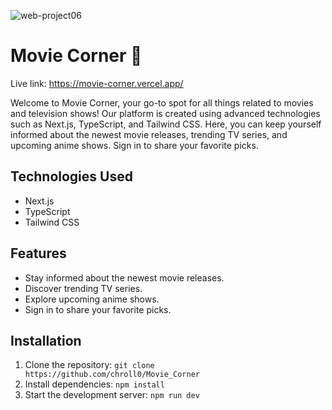 ![web-project06](https://github.com/chroll0/Movie_Corner/assets/89222386/04d84c46-7da4-418b-8ac6-dd6c9ce54145)

# Movie Corner 🍿

Live link: https://movie-corner.vercel.app/

Welcome to Movie Corner, your go-to spot for all things related to movies and television shows! Our platform is created using advanced technologies such as Next.js, TypeScript, and Tailwind CSS. Here, you can keep yourself informed about the newest movie releases, trending TV series, and upcoming anime shows. Sign in to share your favorite picks.

## Technologies Used
- Next.js
- TypeScript
- Tailwind CSS

## Features
- Stay informed about the newest movie releases.
- Discover trending TV series.
- Explore upcoming anime shows.
- Sign in to share your favorite picks.

## Installation
1. Clone the repository: `git clone https://github.com/chroll0/Movie_Corner`
2. Install dependencies: `npm install`
3. Start the development server: `npm run dev`
